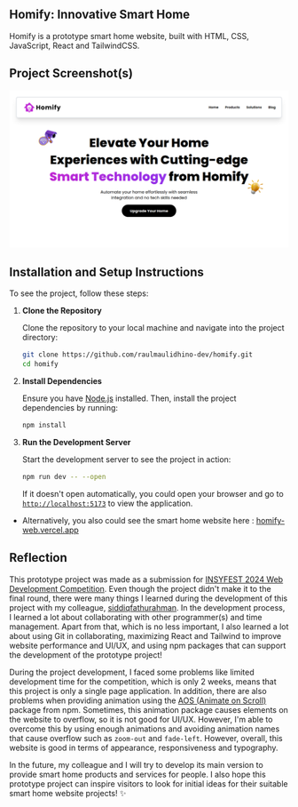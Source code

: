 ## Homify: Innovative Smart Home

Homify is a prototype smart home website, built with HTML, CSS, JavaScript, React and TailwindCSS.

## Project Screenshot(s)

![Homify Web Preview](docs/Homify-preview.png)

## Installation and Setup Instructions

To see the project, follow these steps:

1. **Clone the Repository**

   Clone the repository to your local machine and navigate into the project directory:

   ```bash
   git clone https://github.com/raulmaulidhino-dev/homify.git
   cd homify
   ```

2. **Install Dependencies**

   Ensure you have [Node.js](https://nodejs.org/en) installed. Then, install the project dependencies by running:
   
   ```bash
   npm install
   ```

4. **Run the Development Server**

   Start the development server to see the project in action:
   
   ```bash
   npm run dev -- --open
   ```

   If it doesn't open automatically, you could open your browser and go to [`http://localhost:5173`](http://localhost:5173) to view the application.

- Alternatively, you also could see the smart home website here : [homify-web.vercel.app](https://homify-web.vercel.app)

## Reflection

This prototype project was made as a submission for [INSYFEST 2024 Web Development Competition](https://www.instagram.com/insyfest). Even though the project didn't make it to the final round, there were many things I learned during the development of this project with my colleague, [siddiqfathurahman](https://github.com/siddiqfathurahman). In the development process, I learned a lot about collaborating with other programmer(s) and time management. Apart from that, which is no less important, I also learned a lot about using Git in collaborating, maximizing React and Tailwind to improve website performance and UI/UX, and using npm packages that can support the development of the prototype project!

During the project development, I faced some problems like limited development time for the competition, which is only 2 weeks, means that this project is only a single page application. In addition, there are also problems when providing animation using the [AOS (Animate on Scroll)](https://michalsnik.github.io/aos/) package from npm. Sometimes, this animation package causes elements on the website to overflow, so it is not good for UI/UX. However, I'm able to overcome this by using enough animations and avoiding animation names that cause overflow such as `zoom-out` and `fade-left`. However, overall, this website is good in terms of appearance, responsiveness and typography.

In the future, my colleague and I will try to develop its main version to provide smart home products and services for people. I also hope this prototype project can inspire visitors to look for initial ideas for their suitable smart home website projects! ✨

